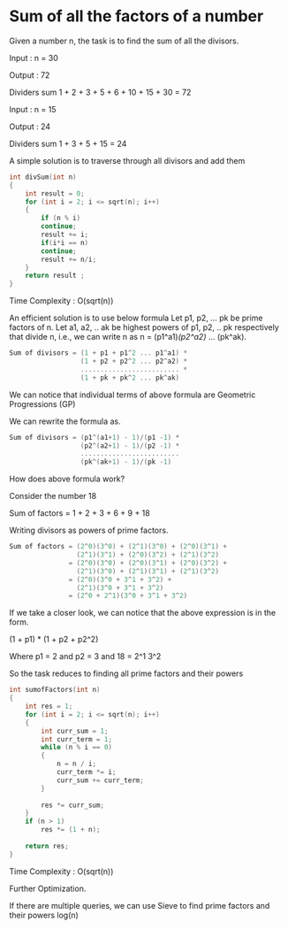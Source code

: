 # Sum of all the factors of a number

Given a number n, the task is to find the sum of all the divisors.

Input : n = 30
  
Output : 72
  
Dividers sum 1 + 2 + 3 + 5 + 6 + 10 + 15 + 30 = 72 

Input :  n = 15
  
Output : 24
  
Dividers sum 1 + 3 + 5 + 15 = 24

A simple solution is to traverse through all divisors and add them
```cpp
int divSum(int n) 
{ 
    int result = 0;
    for (int i = 2; i <= sqrt(n); i++) 
    { 
        if (n % i)
        continue;
        result += i;
        if(i*i == n)
        continue;
        result += n/i;
    } 
    return result ; 
} 

```
Time Complexity : O(sqrt(n))

An efficient solution is to use below formula
Let p1, p2, … pk be prime factors of n. Let a1, a2, .. ak be highest powers of p1, p2, .. pk respectively 
that divide n, i.e., we can write n as n = (p1^a1)*(p2^a2)* … (pk^ak).
```cpp
Sum of divisors = (1 + p1 + p1^2 ... p1^a1) * 
                  (1 + p2 + p2^2 ... p2^a2) *
                  ......................... *
                  (1 + pk + pk^2 ... pk^ak) 
```
We can notice that individual terms of above formula are Geometric Progressions (GP)
  
We can rewrite the formula as.
```cpp
Sum of divisors = (p1^(a1+1) - 1)/(p1 -1) * 
                  (p2^(a2+1) - 1)/(p2 -1) *
                  .........................
                  (pk^(ak+1) - 1)/(pk -1)
```                  
How does above formula work?
  
Consider the number 18
  
Sum of factors = 1 + 2 + 3 + 6 + 9 + 18
  
Writing divisors as powers of prime factors.
```cpp
Sum of factors = (2^0)(3^0) + (2^1)(3^0) + (2^0)(3^1) +
                 (2^1)(3^1) + (2^0)(3^2) + (2^1)(3^2)
               = (2^0)(3^0) + (2^0)(3^1) + (2^0)(3^2) +
                 (2^1)(3^0) + (2^1)(3^1) + (2^1)(3^2)
               = (2^0)(3^0 + 3^1 + 3^2) + 
                 (2^1)(3^0 + 3^1 + 3^2)
               = (2^0 + 2^1)(3^0 + 3^1 + 3^2)
```
If we take a closer look, we can notice that the above expression is in the form.
  
(1 + p1) * (1 + p2 + p2^2)
  
Where p1 = 2 and p2 = 3 and 18 = 2^1  3^2

So the task reduces to finding all prime factors and their powers
```cpp
int sumofFactors(int n) 
{ 
    int res = 1; 
    for (int i = 2; i <= sqrt(n); i++) 
    { 
        int curr_sum = 1; 
        int curr_term = 1; 
        while (n % i == 0)
        {  
            n = n / i; 
            curr_term *= i; 
            curr_sum += curr_term; 
        } 
  
        res *= curr_sum; 
    } 
    if (n > 1) 
        res *= (1 + n); 
  
    return res; 
} 
```
Time Complexity : O(sqrt(n))

Further Optimization.
  
If there are multiple queries, we can use Sieve to find prime factors and their powers  log(n)

